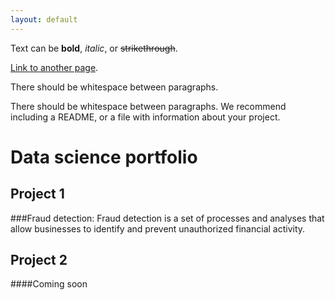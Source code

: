 ```yaml
---
layout: default
---
```


Text can be **bold**, _italic_, or ~~strikethrough~~.

[Link to another page](./another-page.html).

There should be whitespace between paragraphs.

There should be whitespace between paragraphs. We recommend including a README, or a file with information about your project.

# Data science portfolio

## Project 1

###Fraud detection:
Fraud detection is a set of processes and analyses that allow businesses to identify and prevent unauthorized financial activity.

## Project 2

####Coming soon

